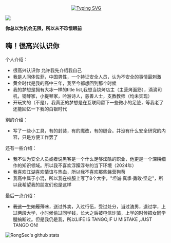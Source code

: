   <!-- dynamic typing effect 动态打字效果 -->

  <div align="center">
    <a href="https://blog.sunguoqi.com/">
      <img src="https://readme-typing-svg.demolab.com?font=Fira+Code&pause=1000&width=435&lines=println(%22Hello%2C%20World%22);人间体佐菲&center=true&size=27" alt="Typing SVG" />
    </a>
  </div>


  <!-- knock code pictures 敲代码的图片 -->
  <img src="https://cdn.jsdelivr.net/gh/sun0225SUN/sun0225SUN/assets/images/coding.gif" /><br>

  <!-- profile logo 个人资料徽标 -->


<p><b>你总以为机会无限，所以从不珍惜眼前</b></p>

</div>

## 嗨！很高兴认识你

<!-- 个人简介 -->

个人介绍：

-  很高兴认识你 允许我先介绍我自己
-  我是人间体佐菲，中国男性，一个持证安全人员，认为不安全的事情最刺激
-  黄金时代是我的高中三年，我至今都想回到那个时候
-  我的梦想是拥有大冰一样的title list,我想当烧烤店主（主营烤面筋），滴滴司机，钢琴家，小提琴家，吟游诗人，慈善人士，支教教师（均未实现）
-  开玩笑的（不是），我真正的梦想是在互联网留下一些微小的足迹，等我老了还能回忆一下我的白银时代

别的介绍：

- 写了一些小工具，有的封装，有的魔改，有的缝合。并没有什么安全研究的内容，只是方便工作罢了

还有一些介绍：

- 我不认为安全人员或者说黑客是一个什么足够炫酷的职业，他更是一个深耕细作的知识领域。所以我不喜欢浮躁浮夸的当下环境（2024年）
- 我喜欢江湖喜欢情谊与热血，所以我不喜欢那些蝇营狗苟
- 我高中属于小混，所以我在校服上写了8个大字，"坦诚·真挚·勇敢·坚定"，所以我希望我的朋友们也是这样

最后一点介绍：

- ~~我这一生如履薄冰~~，送过外卖，入过行伍，受过处分，当过渣男，退过学，上过两段大学，小时候偷过同学钱，长大之后被电信诈骗，上学的时候把女同学腿搞断过。但是我仍是我，所以LIFE IS TANGO,IF U MISTAKE ,JUST TANGO ON!


![RongSec's github stats](https://github-readme-stats.vercel.app/api?username=RongSec&show_icons=true)
